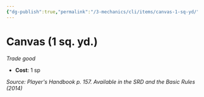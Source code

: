 ```yaml
---
{"dg-publish":true,"permalink":"/3-mechanics/cli/items/canvas-1-sq-yd/","tags":["ttrpg-cli/compendium/src/5e/phb","ttrpg-cli/item/gear/trade-good","ttrpg-cli/item/rarity/none"],"noteIcon":""}
---
```


# Canvas (1 sq. yd.)
*Trade good*  


- **Cost**: 1 sp

*Source: Player's Handbook p. 157. Available in the <span title='Systems Reference Document (5.1)'>SRD</span> and the Basic Rules (2014)*
